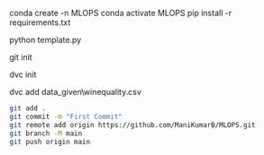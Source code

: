 conda create -n MLOPS
conda activate MLOPS
pip install -r requirements.txt

<!-- For Creating Folder Structure -->
python template.py 

<!-- Download git from git-scm.com/downloads -->

git init

dvc init

dvc add data_given\winequality.csv

```bash
git add .
git commit -m "First Commit"
git remote add origin https://github.com/ManiKumarB/MLOPS.git
git branch -M main
git push origin main
```